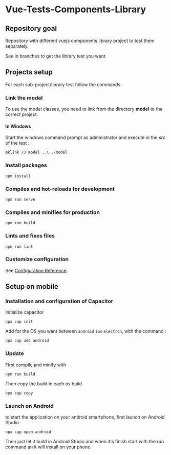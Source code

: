 # Vue-Tests-Components-Library

## Repository goal

Repository with different vuejs components library project to test them separately.

See in branches to get the library test you want

## Projects setup
For each sub-project/library test follow the commands

### Link the model 
To use the model classes, you need to link from the directory **model** to the correct project.

#### In Windows 
Start the windows command prompt as administrator and execute in the *src* of the test :
```
mklink /J model ..\..\model
```

### Install packages 
```
npm install
```

### Compiles and hot-reloads for development
```
npm run serve
```

### Compiles and minifies for production
```
npm run build
```

### Lints and fixes files
```
npm run lint
```

### Customize configuration
See [Configuration Reference](https://cli.vuejs.org/config/).

## Setup on mobile

### Installation and configuration of **Capacitor**

Initialize capacitor
```
npx cap init
```

Add for the OS you want between `android` `ios` `electron`, with the command :
```
npx cap add android
```

### Update 

First compile and minify with
```
npm run build
```

Then copy the build in each os build
```
npx cap copy
```

### Launch on Android

to start the application on your android smartphone, first launch on Android Studio
```
npx cap open android
```

Then just let it build in Android Studio and when it's finish start with the run command an it will install on your phone.
